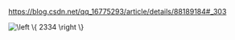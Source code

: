 https://blog.csdn.net/qq_16775293/article/details/88189184#_303



<img src="https://latex.codecogs.com/gif.latex?\left&space;\{&space;2334&space;\right&space;\}" title="\left \{ 2334 \right \}" />

<!-- \left \{ 2334 \right \} -->
